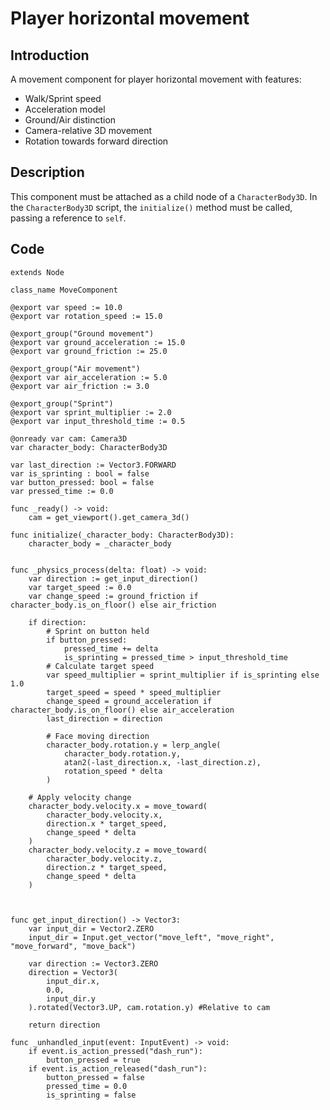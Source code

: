 # Player horizontal movement

## Introduction

A movement component for player horizontal movement with features:

- Walk/Sprint speed
- Acceleration model
- Ground/Air distinction
- Camera-relative 3D movement
- Rotation towards forward direction


## Description

This component must be attached as a child node of a `CharacterBody3D`. In the `CharacterBody3D` script, the `initialize()` method must be called, passing a reference to `self`.

## Code

```
extends Node

class_name MoveComponent

@export var speed := 10.0
@export var rotation_speed := 15.0

@export_group("Ground movement")
@export var ground_acceleration := 15.0
@export var ground_friction := 25.0

@export_group("Air movement")
@export var air_acceleration := 5.0
@export var air_friction := 3.0

@export_group("Sprint")
@export var sprint_multiplier := 2.0
@export var input_threshold_time := 0.5

@onready var cam: Camera3D
var character_body: CharacterBody3D

var last_direction := Vector3.FORWARD
var is_sprinting : bool = false
var button_pressed: bool = false
var pressed_time := 0.0

func _ready() -> void:
	cam = get_viewport().get_camera_3d()

func initialize(_character_body: CharacterBody3D):
	character_body = _character_body
	
	
func _physics_process(delta: float) -> void:	
	var direction := get_input_direction()
	var target_speed := 0.0	
	var change_speed := ground_friction if character_body.is_on_floor() else air_friction
	
	if direction:
		# Sprint on button held
		if button_pressed:
			pressed_time += delta
			is_sprinting = pressed_time > input_threshold_time
		# Calculate target speed
		var speed_multiplier = sprint_multiplier if is_sprinting else 1.0
		target_speed = speed * speed_multiplier
		change_speed = ground_acceleration if character_body.is_on_floor() else air_acceleration
		last_direction = direction
		
		# Face moving direction
		character_body.rotation.y = lerp_angle(
			character_body.rotation.y,
			atan2(-last_direction.x, -last_direction.z),
			rotation_speed * delta
		)

	# Apply velocity change
	character_body.velocity.x = move_toward(
		character_body.velocity.x,
		direction.x * target_speed,
		change_speed * delta
	)
	character_body.velocity.z = move_toward(
		character_body.velocity.z,
		direction.z * target_speed,
		change_speed * delta
	)

	

func get_input_direction() -> Vector3:
	var input_dir = Vector2.ZERO
	input_dir = Input.get_vector("move_left", "move_right", "move_forward", "move_back")
	
	var direction := Vector3.ZERO
	direction = Vector3(
		input_dir.x,
		0.0,
		input_dir.y
	).rotated(Vector3.UP, cam.rotation.y) #Relative to cam
	
	return direction

func _unhandled_input(event: InputEvent) -> void:
	if event.is_action_pressed("dash_run"):
		button_pressed = true
	if event.is_action_released("dash_run"):
		button_pressed = false
		pressed_time = 0.0
		is_sprinting = false

```